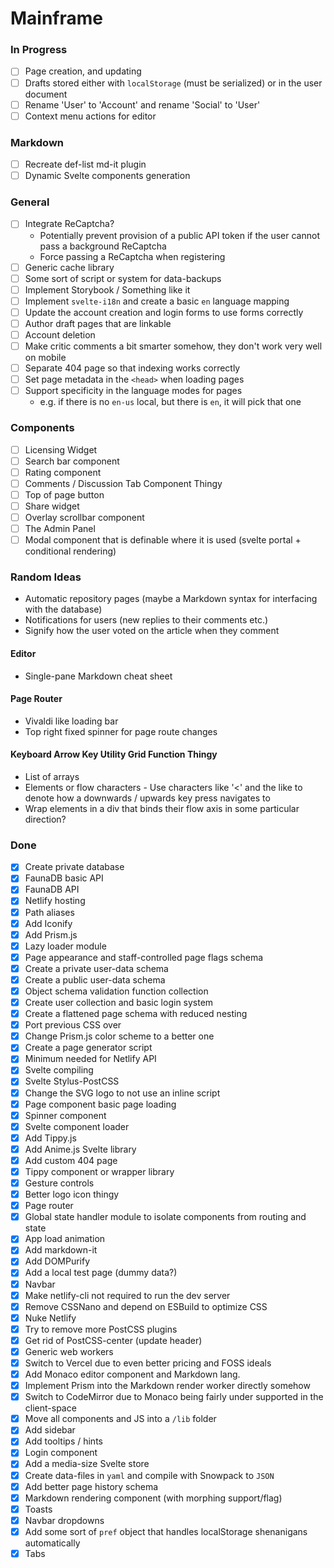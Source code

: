 # Mainframe

### In Progress
- [ ] Page creation, and updating
- [ ] Drafts stored either with `localStorage` (must be serialized) or in the user document
- [ ] Rename 'User' to 'Account' and rename 'Social' to 'User'
- [ ] Context menu actions for editor

### Markdown
- [ ] Recreate def-list md-it plugin
- [ ] Dynamic Svelte components generation

### General
- [ ] Integrate ReCaptcha?
  - Potentially prevent provision of a public API token if the user cannot pass a background ReCaptcha
  - Force passing a ReCaptcha when registering
- [ ] Generic cache library
- [ ] Some sort of script or system for data-backups
- [ ] Implement Storybook / Something like it
- [ ] Implement `svelte-i18n` and create a basic `en` language mapping
- [ ] Update the account creation and login forms to use forms correctly
- [ ] Author draft pages that are linkable
- [ ] Account deletion
- [ ] Make critic comments a bit smarter somehow, they don't work very well on mobile
- [ ] Separate 404 page so that indexing works correctly
- [ ] Set page metadata in the `<head>` when loading pages
- [ ] Support specificity in the language modes for pages
  - e.g. if there is no `en-us` local, but there is `en`, it will pick that one

### Components
- [ ] Licensing Widget
- [ ] Search bar component
- [ ] Rating component
- [ ] Comments / Discussion Tab Component Thingy
- [ ] Top of page button
- [ ] Share widget
- [ ] Overlay scrollbar component
- [ ] The Admin Panel
- [ ] Modal component that is definable where it is used (svelte portal + conditional rendering)

### Random Ideas
- Automatic repository pages (maybe a Markdown syntax for interfacing with the database)
- Notifications for users (new replies to their comments etc.)
- Signify how the user voted on the article when they comment

#### Editor
- Single-pane Markdown cheat sheet

#### Page Router
- Vivaldi like loading bar
- Top right fixed spinner for page route changes

#### Keyboard Arrow Key Utility Grid Function Thingy
- List of arrays
- Elements or flow characters
		- Use characters like '<' and the like to denote how a downwards / upwards key press navigates to
- Wrap elements in a div that binds their flow axis in some particular direction?

### Done
- [x] Create private database
- [x] FaunaDB basic API
- [x] FaunaDB API
- [x] Netlify hosting
- [x] Path aliases
- [x] Add Iconify
- [x] Add Prism.js
- [x] Lazy loader module
- [x] Page appearance and staff-controlled page flags schema
- [x] Create a private user-data schema
- [x] Create a public user-data schema
- [x] Object schema validation function collection
- [x] Create user collection and basic login system
- [x] Create a flattened page schema with reduced nesting
- [x] Port previous CSS over
- [x] Change Prism.js color scheme to a better one
- [x] Create a page generator script
- [x] Minimum needed for Netlify API
- [x] Svelte compiling
- [x] Svelte Stylus-PostCSS
- [x] Change the SVG logo to not use an inline script
- [X] Page component basic page loading
- [x] Spinner component
- [x] Svelte component loader
- [x] Add Tippy.js
- [x] Add Anime.js Svelte library
- [x] Add custom 404 page
- [x] Tippy component or wrapper library
- [x] Gesture controls
- [x] Better logo icon thingy
- [x] Page router
- [x] Global state handler module to isolate components from routing and state
- [x] App load animation
- [x] Add markdown-it
- [x] Add DOMPurify
- [x] Add a local test page (dummy data?)
- [x] Navbar
- [x] Make netlify-cli not required to run the dev server
- [x] Remove CSSNano and depend on ESBuild to optimize CSS
- [x] Nuke Netlify
- [x] Try to remove more PostCSS plugins
- [x] Get rid of PostCSS-center (update header)
- [x] Generic web workers
- [x] Switch to Vercel due to even better pricing and FOSS ideals
- [x] Add Monaco editor component and Markdown lang.
- [x] Implement Prism into the Markdown render worker directly somehow
- [x] Switch to CodeMirror due to Monaco being fairly under supported in the client-space
- [x] Move all components and JS into a `/lib` folder
- [x] Add sidebar
- [x] Add tooltips / hints
- [x] Login component
- [x] Add a media-size Svelte store
- [x] Create data-files in `yaml` and compile with Snowpack to `JSON`
- [x] Add better page history schema
- [x] Markdown rendering component (with morphing support/flag)
- [x] Toasts
- [x] Navbar dropdowns
- [x] Add some sort of `pref` object that handles localStorage shenanigans automatically
- [x] Tabs
